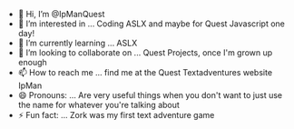 - 👋 Hi, I’m @IpManQuest
- 👀 I’m interested in ... Coding ASLX and maybe for Quest Javascript one day!
- 🌱 I’m currently learning ... ASLX
- 💞️ I’m looking to collaborate on ... Quest Projects, once I'm grown up enough
- 📫 How to reach me ... find me at the Quest Textadventures website IpMan
- 😄 Pronouns: ... Are very useful things when you don't want to just use the name for whatever you're talking about
- ⚡ Fun fact: ... Zork was my first text adventure game

<!---
IpManQuest/IpManQuest is a ✨ special ✨ repository because its `README.md` (this file) appears on your GitHub profile.
You can click the Preview link to take a look at your changes.
--->
